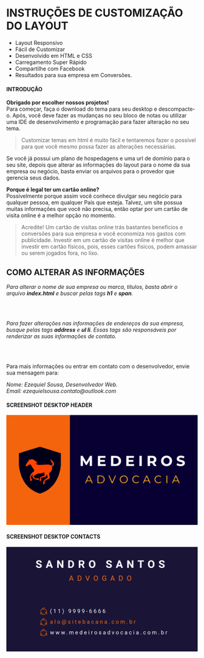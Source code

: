 # INSTRUÇÕES DE CUSTOMIZAÇÃO DO LAYOUT

- Layout Responsivo
- Fácil de Customizar
- Desenvolvido em HTML e CSS
- Carregamento Super Rápido
- Compartilhe com Facebook
- Resultados para sua empresa em Conversões.

#### INTRODUÇÃO

**Obrigado por escolher nossos projetos!**<br>
Para começar, faça o download do tema para seu desktop e descompacte-o. Após, você deve fazer as mudanças no seu bloco de notas ou utilizar uma IDE de desenvolvimento e programação para fazer alteração no seu tema.

> Customizar temas em html é muito fácil e tentaremos fazer o possível para que você mesmo possa fazer as alterações necessárias.

Se você já possui um plano de hospedagens e uma url de domínio para o seu site, depois que alterar as informações do layout para o nome da sua empresa ou negócio, basta enviar os arquivos para o provedor que gerencia seus dados.

**Porque é legal ter um cartão online?**<br>
Possívelmente porque assim você conhece divulgar seu negócio para qualquer pessoa, em qualquer País que esteja. Talvez, um site possua muitas informações que você não precisa, então optar por um cartão de visita online é a melhor opção no momento.

> Acredite! Um cartão de visitas online trás bastantes beneficios e conversões para sua empresa e você economiza nos gastos com publicidade. Investir em um cartão de visitas online é melhor que investir em cartão físicos, pois, esses cartões fisicos, podem amassar ou serem jogados fora, no lixo.

## COMO ALTERAR AS INFORMAÇÕES

*Para alterar o nome de sua empresa ou marca, titulos, basta abrir o arquivo __index.html__ e buscar pelas tags __h1__ e __span__.*

<br><br>

*Para fazer alterações nas informações de endereços da sua empresa, busque pelas tags __address__ e __ul li__. Essas tags são responsáveis por renderizar as suas informações de contato.*

<br><br>

Para mais informações ou entrar em contato com o desenvolvedor, envie sua mensagem para:<br>
<address>
	Nome: Ezequiel Sousa, Desenvolvedor Web.<br>
	Email: ezequielsousa.contato@outlook.com<br>
</address>

#### SCREENSHOT DESKTOP HEADER
![Screenshot Desktop Header](./img/screenshot-desktop.png)

#### SCREENSHOT DESKTOP CONTACTS
![Screenshot Desktop Contacts](./img/screenshot-desktop-contacts.png)